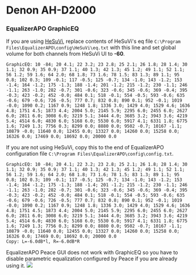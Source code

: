 # Denon AH-D2000
### EqualizerAPO GraphicEQ
If you are using [HeSuVi](https://sourceforge.net/projects/hesuvi/), replace contents of HeSuVi's eq file `C:\Program Files\EqualizerAPO\config\HeSuVi\eq.txt` with this line and set global volume for both channels from HeSuVi UI to **-60**.
```
GraphicEQ: 10 -84; 20 4.1; 22 3.2; 23 2.8; 25 2.1; 26 1.8; 28 1.4; 30 1.1; 32 0.9; 35 0.9; 37 1.1; 40 1.3; 42 1.3; 45 1.2; 49 1.1; 52 1.1; 56 1.2; 59 1.6; 64 2.0; 68 1.8; 73 1.6; 78 1.5; 83 1.3; 89 1.1; 95 0.8; 102 0.3; 109 -0.1; 117 -0.5; 125 -0.7; 134 -1.0; 143 -1.2; 153 -1.4; 164 -1.2; 175 -1.3; 188 -1.4; 201 -1.2; 215 -1.2; 230 -1.1; 246 -1.1; 263 -1.0; 282 -0.7; 301 -0.6; 323 -0.6; 345 -0.6; 369 -0.4; 395 -0.3; 423 -0.2; 452 -0.0; 484 0.1; 518 -0.1; 554 -0.5; 593 -0.6; 635 -0.6; 679 -0.6; 726 -0.5; 777 0.7; 832 0.8; 890 0.1; 952 -0.1; 1019 -0.0; 1090 0.2; 1167 0.9; 1248 1.8; 1336 3.0; 1429 4.0; 1529 4.6; 1636 4.8; 1751 4.5; 1873 4.4; 2004 5.0; 2145 5.9; 2295 6.0; 2455 6.0; 2627 6.0; 2811 6.0; 3008 6.0; 3219 5.1; 3444 4.0; 3685 3.2; 3943 3.6; 4219 5.4; 4514 6.0; 4830 6.0; 5168 6.0; 5530 6.0; 5917 4.1; 6331 1.8; 6775 1.6; 7249 1.3; 7756 0.3; 8299 0.0; 8880 0.0; 9502 -0.7; 10167 -1.1; 10879 -0.0; 11640 0.0; 12455 0.0; 13327 0.0; 14260 0.0; 15258 0.0; 16326 0.0; 17469 0.0; 18692 0.0; 20000 0.0
```
If you are not using HeSuVi, copy this to the end of EqualizerAPO configuration file `C:\Program Files\EqualizerAPO\config\config.txt`.
```
GraphicEQ: 10 -84; 20 4.1; 22 3.2; 23 2.8; 25 2.1; 26 1.8; 28 1.4; 30 1.1; 32 0.9; 35 0.9; 37 1.1; 40 1.3; 42 1.3; 45 1.2; 49 1.1; 52 1.1; 56 1.2; 59 1.6; 64 2.0; 68 1.8; 73 1.6; 78 1.5; 83 1.3; 89 1.1; 95 0.8; 102 0.3; 109 -0.1; 117 -0.5; 125 -0.7; 134 -1.0; 143 -1.2; 153 -1.4; 164 -1.2; 175 -1.3; 188 -1.4; 201 -1.2; 215 -1.2; 230 -1.1; 246 -1.1; 263 -1.0; 282 -0.7; 301 -0.6; 323 -0.6; 345 -0.6; 369 -0.4; 395 -0.3; 423 -0.2; 452 -0.0; 484 0.1; 518 -0.1; 554 -0.5; 593 -0.6; 635 -0.6; 679 -0.6; 726 -0.5; 777 0.7; 832 0.8; 890 0.1; 952 -0.1; 1019 -0.0; 1090 0.2; 1167 0.9; 1248 1.8; 1336 3.0; 1429 4.0; 1529 4.6; 1636 4.8; 1751 4.5; 1873 4.4; 2004 5.0; 2145 5.9; 2295 6.0; 2455 6.0; 2627 6.0; 2811 6.0; 3008 6.0; 3219 5.1; 3444 4.0; 3685 3.2; 3943 3.6; 4219 5.4; 4514 6.0; 4830 6.0; 5168 6.0; 5530 6.0; 5917 4.1; 6331 1.8; 6775 1.6; 7249 1.3; 7756 0.3; 8299 0.0; 8880 0.0; 9502 -0.7; 10167 -1.1; 10879 -0.0; 11640 0.0; 12455 0.0; 13327 0.0; 14260 0.0; 15258 0.0; 16326 0.0; 17469 0.0; 18692 0.0; 20000 0.0
Copy: L=-6.0dB*l, R=-6.0dB*R
```
EqualizerAPO Peace GUI does not work with GraphicEQ so you have to disable parametric equalization configured by Peace if you are already using it.
![](https://raw.githubusercontent.com/jaakkopasanen/AutoEq/master/results/Headphone.com/headphoncecom/onear/Denon%20AH-D2000/Denon%20AH-D2000.png)
